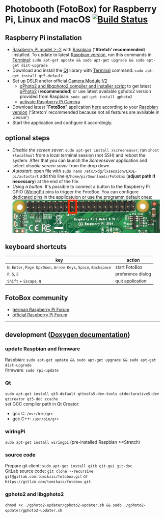 # Photobooth (FotoBox) for Raspberry Pi, Linux and macOS [![Build Status](https://travis-ci.org/tomikais/fotobox.svg?branch=develop)](https://travis-ci.org/tomikais/fotobox)

## Raspberry Pi installation

* [Raspberry Pi model >=2](https://www.raspberrypi.org/products/) with [Raspbian](https://www.raspberrypi.org/downloads/noobs/) (__'Stretch' recommended__) installed. To update to latest [Raspbian version](https://en.wikipedia.org/wiki/Raspbian), run this commands in [Terminal](https://www.raspberrypi.org/documentation/usage/terminal/): `sudo apt-get update && sudo apt-get upgrade && sudo apt-get dist-upgrade`
* Download and install the [Qt](https://www.qt.io) library with [Terminal](https://www.raspberrypi.org/documentation/usage/terminal/) command: `sudo apt-get install qt5-default`
* Set up DSLR and/or official [Camera Module V2](https://www.raspberrypi.org/products/camera-module-v2/)
  * [gPhoto2 and libgphoto2 compiler and installer script](http://github.com/gonzalo/gphoto2-updater) to get latest [gPhoto2](http://gphoto.org) (__recommended__) or use latest available gphoto2 version provided from Raspbian: `sudo apt-get install gphoto2`
  * [activate Raspberry Pi Camera](https://www.raspberrypi.org/documentation/usage/camera/)
* Download latest "__FotoBox__" application [here](https://gitlab.com/tomikais/fotobox/tags) according to your [Raspbian version](https://en.wikipedia.org/wiki/Raspbian) ('Stretch' recommended because not all features are available in 'Jessie')
* Start the application and configure it accordingly.

## optional steps

* _Disable the screen saver_: `sudo apt-get install xscreensaver`, run `xhost +localhost` from a local terminal session (not SSH) and reboot the system. After that you can launch the *Screensaver* application and select *disable screen saver* from the drop down.
* _Autostart_: open file with `sudo nano /etc/xdg/lxsession/LXDE-pi/autostart` add this line `@/home/pi/Downloads/FotoBox` (__adjust path if necessary__) at the end of the file.
* _Using a button_: It's possible to connect a button to the Raspberry Pi GPIO ([WiringPi](http://wiringpi.com)) pins to trigger the FotoBox. You can configure [dedicated pins](http://wiringpi.com/pins/) in the applicatuion or use the programm default ones:  
![Raspberry Pi 2 Model B default GPIO used by FotoBox](resources/RaspPi_2B_default_GPIO.jpg)

## keyboard shortcuts

| key                                                              | action            |
|------------------------------------------------------------------|-------------------|
| `N`, `Enter`, `Page Up/Down`, `Arrow Keys`, `Space`, `Backspace` | start FotoBox     |
| `P`, `S`, `E`                                                    | preference dialog |
| `Shift` + `Escape`, `Q`                                          | quit application  |

## FotoBox community

* [german Raspberry Pi Forum](https://forum-raspberrypi.de/forum/thread/39672-fotobox-projekt-fuer-den-raspberry-pi-c-qt-wiringpi-gphoto2/)
* [official Raspberry Pi Forum](https://www.raspberrypi.org/forums/viewtopic.php?t=218279)

---

## development ([Doxygen documentation](https://tomikais.github.io/fotobox/))

### update Raspbian and firmware

Raspbian: `sudo apt-get update && sudo apt-get upgrade && sudo apt-get dist-upgrade`  
firmware: `sudo rpi-update`

### Qt

`sudo apt-get install qt5-default qttools5-dev-tools qtdeclarative5-dev qtcreator qt5-doc ccache`  
set GCC compiler path in Qt Creator:

* gcc C: `/usr/bin/gcc`
* gcc C++: `/usr/bin/g++`

### wiringPi

`sudo apt-get install wiringpi` (pre-installed Raspbian >=Stretch)

### source code

Prepare git client: `sudo apt-get install gitk git-gui git-doc`  
GitLab source code: `git clone --recursive git@gitlab.com:tomikais/fotobox.git` or `https://gitlab.com/tomikais/fotobox.git`

### gphoto2 and libgphoto2

`chmod +x ./gphoto2-updater/gphoto2-updater.sh && sudo ./gphoto2-updater/gphoto2-updater.sh`
